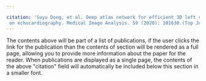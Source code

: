 ```yaml
---

citation: 'Suyu Dong, et al. Deep atlas network for efficient 3D left ventricle segmentation
 on echocardiography. Medical Image Analysis. 59 (2020): 101638.(Top Journal; IF=13.8),[Citations>30]Your Name, You. (2009). &quot;Paper Title Number 1.&quot; <i>Journal 1</i>. 1(1).'
---
```


The contents above will be part of a list of publications, if the user clicks the link for the publication than the contents of section will be rendered as a full page, allowing you to provide more information about the paper for the reader. When publications are displayed as a single page, the contents of the above "citation" field will automatically be included below this section in a smaller font.
